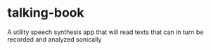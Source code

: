 # talking-book
A utility speech synthesis app that will read texts that can in turn be recorded and analyzed sonically
